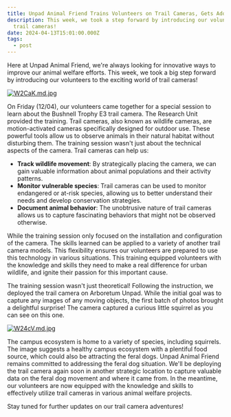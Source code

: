 ```yaml
---
title: Unpad Animal Friend Trains Volunteers on Trail Cameras, Gets Adorable Surprise
description: This week, we took a step forward by introducing our volunteers to
  trail cameras!
date: 2024-04-13T15:01:00.000Z
tags:
  - post
---
```

Here at Unpad Animal Friend, we're always looking for innovative ways to improve our animal welfare efforts. This week, we took a big step forward by introducing our volunteers to the exciting world of trail cameras!



[![W2CaK.md.jpg](https://s6.imgcdn.dev/W2CaK.md.jpg)](https://imgcdn.dev/i/W2CaK)

On Friday (12/04), our volunteers came together for a special session to learn about the Bushnell Trophy E3 trail camera. The Research Unit provided the training. Trail cameras, also known as wildlife cameras, are motion-activated cameras specifically designed for outdoor use. These powerful tools allow us to observe animals in their natural habitat without disturbing them. The training session wasn't just about the technical aspects of the camera. Trail cameras can help us:

* **Track wildlife movement**: By strategically placing the camera, we can gain valuable information about animal populations and their activity patterns.
* **Monitor vulnerable species**: Trail cameras can be used to monitor endangered or at-risk species, allowing us to better understand their needs and develop conservation strategies.
* **Document animal behavior**: The unobtrusive nature of trail cameras allows us to capture fascinating behaviors that might not be observed otherwise.

While the training session only focused on the installation and configuration of the camera. The skills learned can be applied to a variety of another trail camera models. This flexibility ensures our volunteers are prepared to use this technology in various situations. This training equipped volunteers with the knowledge and skills they need to make a real difference for urban wildlife, and ignite their passion for this important cause.

The training session wasn't just theoretical! Following the instruction, we deployed the trail camera on Arboretum Unpad. While the initial goal was to capture any images of any moving objects, the first batch of photos brought a delightful surprise! The camera captured a curious little squirrel as you can see on this one.

[![W24cV.md.jpg](https://s6.imgcdn.dev/W24cV.md.jpg)](https://imgcdn.dev/i/W24cV)

The campus ecosystem is home to a variety of species, including squirrels. The image suggests a healthy campus ecosystem with a plentiful food source, which could also be attracting the feral dogs. Unpad Animal Friend remains committed to addressing the feral dog situation. We'll be deploying the trail camera again soon in another strategic location to capture valuable data on the feral dog movement and where it came from.  In the meantime, our volunteers are now equipped with the knowledge and skills to effectively utilize trail cameras in various animal welfare projects.

Stay tuned for further updates on our trail camera adventures!
